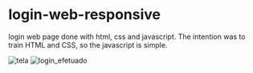 # login-web-responsive
login web page done with html, css and javascript. 
The intention was to train HTML and CSS, so the javascript is simple.

![tela](https://user-images.githubusercontent.com/64646796/171022409-090177fb-8276-47a5-8306-77f230eacb51.png)
![login_efetuado](https://user-images.githubusercontent.com/64646796/171022418-199abf6a-8196-4cc1-9673-710cd74d2efc.png)

